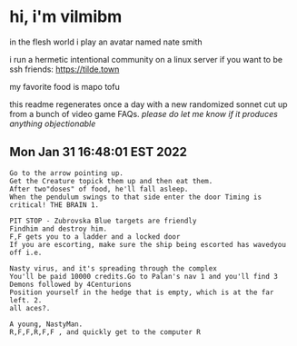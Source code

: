 # hi, i'm vilmibm

in the flesh world i play an avatar named nate smith

i run a hermetic intentional community on a linux server if you want to be ssh friends: https://tilde.town

my favorite food is mapo tofu

this readme regenerates once a day with a new randomized sonnet cut up from a bunch of video game FAQs.
_please do let me know if it produces anything objectionable_

## Mon Jan 31 16:48:01 EST 2022

    Go to the arrow pointing up.
    Get the Creature topick them up and then eat them.
    After two"doses" of food, he'll fall asleep.
    When the pendulum swings to that side enter the door Timing is critical! THE BRAIN 1.
    
    PIT STOP - Zubrovska Blue targets are friendly
    Findhim and destroy him.
    F,F gets you to a ladder and a locked door
    If you are escorting, make sure the ship being escorted has wavedyou off i.e.
    
    Nasty virus, and it's spreading through the complex
    You'll be paid 10000 credits.Go to Palan's nav 1 and you'll find 3 Demons followed by 4Centurions
    Position yourself in the hedge that is empty, which is at the far left. 2.
    all aces?.
    
    A young, NastyMan.
    R,F,F,R,F,F , and quickly get to the computer R
